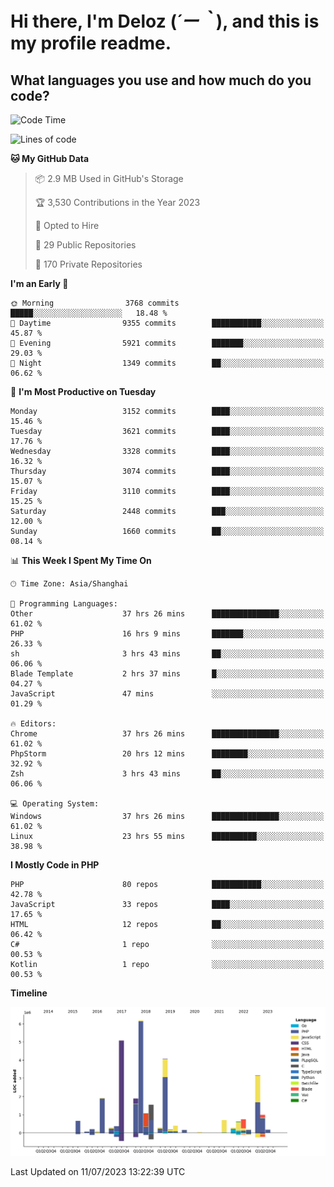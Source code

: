 # **Hi there, I'm Deloz (*´ー｀*), and this is my profile readme.**

## **What languages you use and how much do you code?**

<!--START_SECTION:waka-->
![Code Time](http://img.shields.io/badge/Code%20Time-1%2C883%20hrs%2053%20mins-blue)

![Lines of code](https://img.shields.io/badge/From%20Hello%20World%20I%27ve%20Written-31.3%20million%20lines%20of%20code-blue)

**🐱 My GitHub Data** 

> 📦 2.9 MB Used in GitHub's Storage 
 > 
> 🏆 3,530 Contributions in the Year 2023
 > 
> 💼 Opted to Hire
 > 
> 📜 29 Public Repositories 
 > 
> 🔑 170 Private Repositories 
 > 
**I'm an Early 🐤** 

```text
🌞 Morning                3768 commits        █████░░░░░░░░░░░░░░░░░░░░   18.48 % 
🌆 Daytime                9355 commits        ███████████░░░░░░░░░░░░░░   45.87 % 
🌃 Evening                5921 commits        ███████░░░░░░░░░░░░░░░░░░   29.03 % 
🌙 Night                  1349 commits        ██░░░░░░░░░░░░░░░░░░░░░░░   06.62 % 
```
📅 **I'm Most Productive on Tuesday** 

```text
Monday                   3152 commits        ████░░░░░░░░░░░░░░░░░░░░░   15.46 % 
Tuesday                  3621 commits        ████░░░░░░░░░░░░░░░░░░░░░   17.76 % 
Wednesday                3328 commits        ████░░░░░░░░░░░░░░░░░░░░░   16.32 % 
Thursday                 3074 commits        ████░░░░░░░░░░░░░░░░░░░░░   15.07 % 
Friday                   3110 commits        ████░░░░░░░░░░░░░░░░░░░░░   15.25 % 
Saturday                 2448 commits        ███░░░░░░░░░░░░░░░░░░░░░░   12.00 % 
Sunday                   1660 commits        ██░░░░░░░░░░░░░░░░░░░░░░░   08.14 % 
```


📊 **This Week I Spent My Time On** 

```text
🕑︎ Time Zone: Asia/Shanghai

💬 Programming Languages: 
Other                    37 hrs 26 mins      ███████████████░░░░░░░░░░   61.02 % 
PHP                      16 hrs 9 mins       ███████░░░░░░░░░░░░░░░░░░   26.33 % 
sh                       3 hrs 43 mins       ██░░░░░░░░░░░░░░░░░░░░░░░   06.06 % 
Blade Template           2 hrs 37 mins       █░░░░░░░░░░░░░░░░░░░░░░░░   04.27 % 
JavaScript               47 mins             ░░░░░░░░░░░░░░░░░░░░░░░░░   01.29 % 

🔥 Editors: 
Chrome                   37 hrs 26 mins      ███████████████░░░░░░░░░░   61.02 % 
PhpStorm                 20 hrs 12 mins      ████████░░░░░░░░░░░░░░░░░   32.92 % 
Zsh                      3 hrs 43 mins       ██░░░░░░░░░░░░░░░░░░░░░░░   06.06 % 

💻 Operating System: 
Windows                  37 hrs 26 mins      ███████████████░░░░░░░░░░   61.02 % 
Linux                    23 hrs 55 mins      ██████████░░░░░░░░░░░░░░░   38.98 % 
```

**I Mostly Code in PHP** 

```text
PHP                      80 repos            ███████████░░░░░░░░░░░░░░   42.78 % 
JavaScript               33 repos            ████░░░░░░░░░░░░░░░░░░░░░   17.65 % 
HTML                     12 repos            ██░░░░░░░░░░░░░░░░░░░░░░░   06.42 % 
C#                       1 repo              ░░░░░░░░░░░░░░░░░░░░░░░░░   00.53 % 
Kotlin                   1 repo              ░░░░░░░░░░░░░░░░░░░░░░░░░   00.53 % 
```



**Timeline**

![Lines of Code chart](https://raw.githubusercontent.com/deloz/deloz/main/assets/bar_graph.png)


 Last Updated on 11/07/2023 13:22:39 UTC
<!--END_SECTION:waka-->
